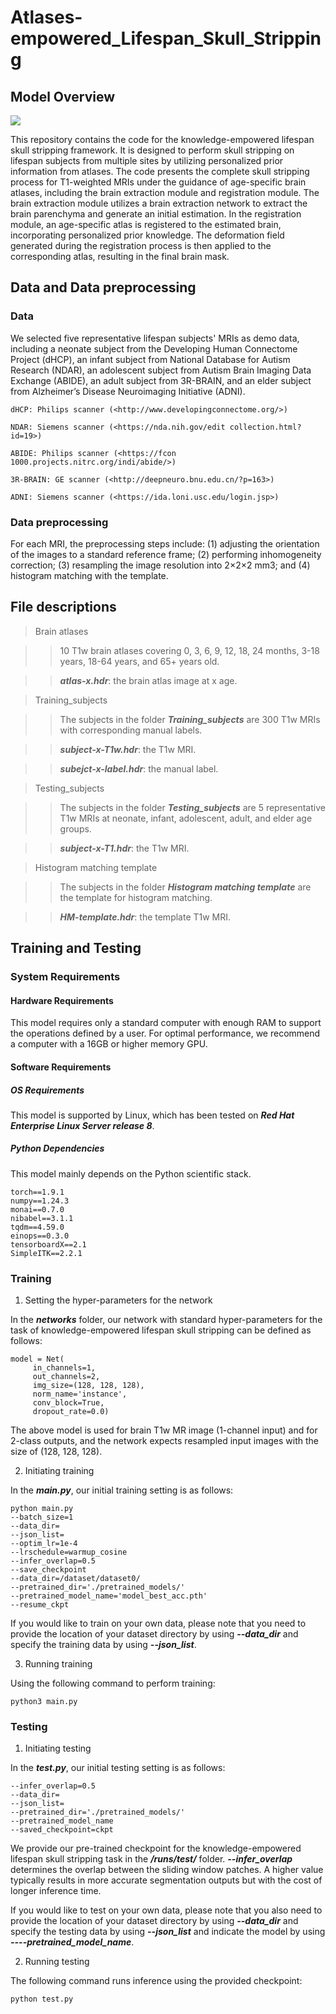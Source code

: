# Atlases-empowered_Lifespan_Skull_Stripping

## Model Overview

![](https://github.com/limeiwang5050/Atlases-empowered_Lifespan_Skull_Stripping/blob/main/Picture3-20.png)

This repository contains the code for the knowledge-empowered lifespan skull stripping framework. It is designed to perform skull stripping on lifespan subjects from multiple sites by utilizing personalized prior information from atlases. The code presents the complete skull stripping process for T1-weighted MRIs under the guidance of age-specific brain atlases, including the brain extraction module and registration module. The brain extraction module utilizes a brain extraction network to extract the brain parenchyma and generate an initial estimation. In the registration module, an age-specific atlas is registered to the estimated brain, incorporating personalized prior knowledge. The deformation field generated during the registration process is then applied to the corresponding atlas, resulting in the final brain mask.

## Data and Data preprocessing
### Data
We selected five representative lifespan subjects' MRIs as demo data, including a neonate subject from the Developing Human Connectome Project (dHCP), an infant subject from National Database for Autism Research (NDAR), an adolescent subject from Autism Brain Imaging Data Exchange (ABIDE), an adult subject from 3R-BRAIN, and an elder subject from Alzheimer’s Disease Neuroimaging Initiative (ADNI).

    dHCP: Philips scanner (<http://www.developingconnectome.org/>)
    
    NDAR: Siemens scanner (<https://nda.nih.gov/edit collection.html?id=19>)
    
    ABIDE: Philips scanner (<https://fcon 1000.projects.nitrc.org/indi/abide/>)
    
    3R-BRAIN: GE scanner (<http://deepneuro.bnu.edu.cn/?p=163>)
    
    ADNI: Siemens scanner (<https://ida.loni.usc.edu/login.jsp>)
    

### Data preprocessing
For each MRI, the preprocessing steps include: (1) adjusting the orientation of the images to a standard reference frame; (2) performing inhomogeneity correction; (3) resampling the image resolution into 2×2×2 mm3; and (4) histogram matching with the template.

## File descriptions
> Brain atlases

>> 10 T1w brain atlases covering 0, 3, 6, 9, 12, 18, 24 months, 3-18 years, 18-64 years, and 65+ years old.

>> ***atlas-x.hdr***: the brain atlas image at x age.

> Training_subjects

>> The subjects in the folder ***Training_subjects*** are 300 T1w MRIs with corresponding manual labels.

>> ***subject-x-T1w.hdr***: the T1w MRI.

>> ***subejct-x-label.hdr***: the manual label.

> Testing_subjects

>> The subjects in the folder ***Testing_subjects*** are 5 representative T1w MRIs at neonate, infant, adolescent, adult, and elder age groups.

>> ***subject-x-T1.hdr***: the T1w MRI.

> Histogram matching template

>> The subjects in the folder ***Histogram matching template*** are the template for histogram matching.

>> ***HM-template.hdr***: the template T1w MRI.


## Training and Testing
### System Requirements
#### Hardware Requirements
This model requires only a standard computer with enough RAM to support the operations defined by a user. For optimal performance, we recommend a computer with a 16GB or higher memory GPU.

#### Software Requirements
##### OS Requirements
This model is supported by Linux, which has been tested on ***Red Hat Enterprise Linux Server release 8***.
##### Python Dependencies
This model mainly depends on the Python scientific stack.

    torch==1.9.1
    numpy==1.24.3
    monai==0.7.0
    nibabel==3.1.1
    tqdm==4.59.0
    einops==0.3.0
    tensorboardX==2.1
    SimpleITK==2.2.1 




### Training

1. Setting the hyper-parameters for the network

In the ***networks*** folder, our network with standard hyper-parameters for the task of knowledge-empowered lifespan skull stripping can be defined as follows:

   ```
   model = Net(
        in_channels=1,
        out_channels=2,
        img_size=(128, 128, 128),
        norm_name='instance',
        conv_block=True,
        dropout_rate=0.0)
   ```
   
The above model is used for brain T1w MR image (1-channel input) and for 2-class outputs, and the network expects resampled input images with the size of (128, 128, 128). 

2. Initiating training

In the ***main.py***, our initial training setting is as follows:

   ```
   python main.py
   --batch_size=1
   --data_dir=
   --json_list=
   --optim_lr=1e-4
   --lrschedule=warmup_cosine
   --infer_overlap=0.5
   --save_checkpoint
   --data_dir=/dataset/dataset0/
   --pretrained_dir='./pretrained_models/'
   --pretrained_model_name='model_best_acc.pth'
   --resume_ckpt
   ```

If you would like to train on your own data, please note that you need to provide the location of your dataset directory by using ***--data_dir*** and specify the training data by using ***--json_list***.

3. Running training

Using the following command to perform training:

```
python3 main.py
```

### Testing
1. Initiating testing

In the ***test.py***, our initial testing setting is as follows:

```
--infer_overlap=0.5
--data_dir=
--json_list=
--pretrained_dir='./pretrained_models/'
--pretrained_model_name
--saved_checkpoint=ckpt
```

We provide our pre-trained checkpoint for the knowledge-empowered lifespan skull stripping task in the ***/runs/test/*** folder. ***--infer_overlap*** determines the overlap between the sliding window patches. A higher value typically results in more accurate segmentation outputs but with the cost of longer inference time.

If you would like to test on your own data, please note that you also need to provide the location of your dataset directory by using ***--data_dir*** and specify the testing data by using ***--json_list*** and indicate the model by using ***----pretrained_model_name***.

2. Running testing

The following command runs inference using the provided checkpoint:

```
python test.py
```

